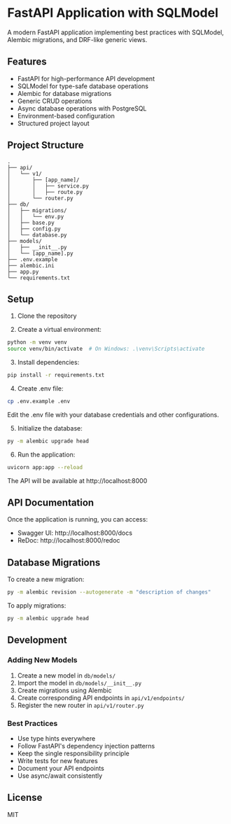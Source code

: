 # FastAPI Application with SQLModel

A modern FastAPI application implementing best practices with SQLModel, Alembic migrations, and DRF-like generic views.

## Features

- FastAPI for high-performance API development
- SQLModel for type-safe database operations
- Alembic for database migrations
- Generic CRUD operations
- Async database operations with PostgreSQL
- Environment-based configuration
- Structured project layout

## Project Structure

```
.
├── api/
│   └── v1/
│       ├── [app_name]/
│       │   ├── service.py
│       │   ├── route.py
│       └── router.py
├── db/
│   ├── migrations/
│   │   └── env.py
│   ├── base.py
│   ├── config.py
│   └── database.py
├── models/
│   ├── __init__.py
│   └── [app_name].py
├── .env.example
├── alembic.ini
├── app.py
└── requirements.txt
```

## Setup

1. Clone the repository

2. Create a virtual environment:
```bash
python -m venv venv
source venv/bin/activate  # On Windows: .\venv\Scripts\activate
```

3. Install dependencies:
```bash
pip install -r requirements.txt
```

4. Create .env file:
```bash
cp .env.example .env
```
Edit the .env file with your database credentials and other configurations.

5. Initialize the database:
```bash
py -m alembic upgrade head
```

6. Run the application:
```bash
uvicorn app:app --reload
```

The API will be available at http://localhost:8000

## API Documentation

Once the application is running, you can access:
- Swagger UI: http://localhost:8000/docs
- ReDoc: http://localhost:8000/redoc

## Database Migrations

To create a new migration:
```bash
py -m alembic revision --autogenerate -m "description of changes"
```

To apply migrations:
```bash
py -m alembic upgrade head
```

## Development

### Adding New Models

1. Create a new model in `db/models/`
2. Import the model in `db/models/__init__.py`
3. Create migrations using Alembic
4. Create corresponding API endpoints in `api/v1/endpoints/`
5. Register the new router in `api/v1/router.py`

### Best Practices

- Use type hints everywhere
- Follow FastAPI's dependency injection patterns
- Keep the single responsibility principle
- Write tests for new features
- Document your API endpoints
- Use async/await consistently

## License

MIT